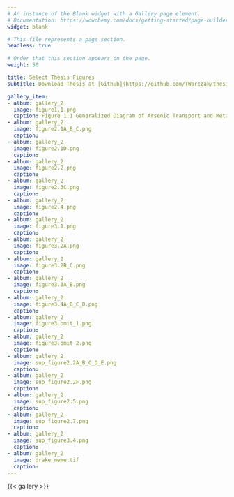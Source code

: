 ```yaml
---
# An instance of the Blank widget with a Gallery page element.
# Documentation: https://wowchemy.com/docs/getting-started/page-builder/
widget: blank

# This file represents a page section.
headless: true

# Order that this section appears on the page.
weight: 50

title: Select Thesis Figures
subtitle: Download Thesis at [Github](https://github.com/TWarczak/thesis)

gallery_item:
- album: gallery_2
  image: figure1.1.png
  caption: Figure 1.1 Generalized Diagram of Arsenic Transport and Metabolism in Plants - Modified from Punshon et al. (2017), Zhao et al. (2009), and Ma et al. (2007).
- album: gallery_2
  image: figure2.1A_B_C.png
  caption:
- album: gallery_2
  image: figure2.1D.png
  caption: 
- album: gallery_2
  image: figure2.2.png
  caption:
- album: gallery_2
  image: figure2.3C.png
  caption:
- album: gallery_2
  image: figure2.4.png
  caption: 
- album: gallery_2
  image: figure3.1.png
  caption:
- album: gallery_2
  image: figure3.2A.png
  caption:
- album: gallery_2
  image: figure3.2B_C.png
  caption: 
- album: gallery_2
  image: figure3.3A_B.png
  caption:
- album: gallery_2
  image: figure3.4A_B_C_D.png
  caption:
- album: gallery_2
  image: figure3.omit_1.png
  caption: 
- album: gallery_2
  image: figure3.omit_2.png
  caption:
- album: gallery_2
  image: sup_figure2.2A_B_C_D_E.png
  caption:
- album: gallery_2
  image: sup_figure2.2F.png
  caption:   
- album: gallery_2
  image: sup_figure2.5.png
  caption:
- album: gallery_2
  image: sup_figure2.7.png
  caption:
- album: gallery_2
  image: sup_figure3.4.png
  caption:
- album: gallery_2
  image: drake_meme.tif
  caption:
---
```


{{< gallery >}}
